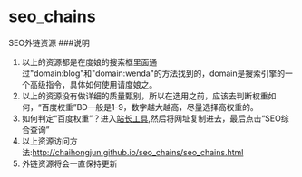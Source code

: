 # seo_chains
SEO外链资源
###说明
1. 以上的资源都是在度娘的搜索框里面通过"domain:blog"和"domain:wenda"的方法找到的，domain是搜索引擎的一个高级指令，具体如何使用请度娘之。
2. 以上的资源没有做详细的质量甄别，所以在选用之前，应该去判断权重如何，“百度权重”BD一般是1-9，数字越大越高，尽量选择高权重的。
3. 如何判定“百度权重”？进入[站长工具](http://tool.chinaz.com/),然后将网址复制进去，最后点击“SEO综合查询”
4. 以上资源访问方法:http://chaihongjun.github.io/seo_chains/seo_chains.html
5. 外链资源将会一直保持更新